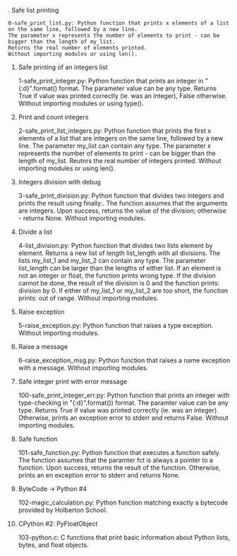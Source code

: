 . Safe list printing

    0-safe_print_list.py: Python function that prints x elements of a list on the same line, followed by a new line.
    The parameter x represents the number of elements to print - can be bigger than the length of my_list.
    Returns the real number of elements printed.
    Without importing modules or using len().

1. Safe printing of an integers list

    1-safe_print_integer.py: Python function that prints an integer in "{:d}".format() format.
    The parameter value can be any type.
    Returns True if value was printed correctly (ie. was an integer), False otherwise.
    Without importing modules or using type().

2. Print and count integers

    2-safe_print_list_integers.py: Python function that prints the first x elements of a list that are integers on the same line, followed by a new line.
    The parameter my_list can contain any type.
    The parameter x represents the number of elements to print - can be bigger than the length of my_list.
    Reutnrs the real number of integers printed.
    Without importing modules or using len().

3. Integers division with debug

    3-safe_print_division.py: Python function that divides two integers and prints the result using finally:.
    The function assumes that the arguments are integers.
    Upon success, returns the value of the division; otherwise - returns None.
    Without importing modules.

4. Divide a list

    4-list_division.py: Python function that divides two lists element by element.
    Returns a new list of length list_length with all divisions.
    The lists my_list_1 and my_list_2 can contain any type.
    The parameter list_length can be larger than the lengths of either list.
    If an element is not an integer or float, the function prints wrong type.
    If the division cannot be done, the result of the division is 0 and the function prints: division by 0.
    If either of my_list_1 or my_list_2 are too short, the function prints: out of range.
    Without importing modules.

5. Raise exception

    5-raise_exception.py: Python function that raises a type exception.
    Without importing modules.

6. Raise a message

    6-raise_exception_msg.py: Python function that raises a name exception with a message.
    Without importing modules.

7. Safe integer print with error message

    100-safe_print_integer_err.py: Python function that prints an integer with type-checking in "{:d}".format()) format.
    The paramter value can be any type.
    Returns True if value was printed correctly (ie. was an integer).
    Otherwise, prints an exception error to stderr and returns False.
    Without importing modules.

8. Safe function

    101-safe_function.py: Python function that executes a function safely.
    The function assumes that the paramter fct is always a pointer to a function.
    Upon success, returns the result of the function.
    Otherwise, prints an en exception error to stderr and returns None.

9. ByteCode -> Python #4

    102-magic_calculation.py: Python function matching exactly a bytecode provided by Holberton School.

10. CPython #2: PyFloatObject

    103-python.c: C functions that print basic information about Python lists, bytes, and float objects.


